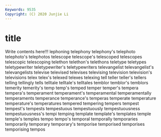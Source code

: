 ```yaml
---
Keywords: 9535
Copyright: (C) 2020 Junjie Li
---
```


# title

Write contents here!!!
lephoning 
telephony
telephony's 
telephoto 
telephoto's 
telephotos 
telescope 
telescope's 
telescoped 
telescopes 
telescopic 
telescoping
telethon 
telethon's 
telethons 
teletype 
teletypes 
teletypewriter 
teletypewriter's 
teletypewriters 
televangelist 
televangelist's
televangelists 
televise 
televised 
televises 
televising 
television 
television's 
televisions 
telex 
telex's
telexed 
telexes 
telexing 
tell 
teller 
teller's 
tellers 
telling 
tellingly 
tells
telltale 
telltale's 
telltales 
temblor 
temblor's 
temblors 
temerity 
temerity's 
temp 
temp's
temped 
temper 
temper's 
tempera 
tempera's 
temperament 
temperament's 
temperamental 
temperamentally 
temperaments
temperance 
temperance's 
temperas 
temperate 
temperature 
temperature's 
temperatures 
tempered 
tempering 
tempers
tempest 
tempest's 
tempests 
tempestuous 
tempestuously 
tempestuousness 
tempestuousness's 
tempi 
temping 
template
template's 
templates 
temple 
temple's 
temples 
tempo 
tempo's 
temporal 
temporally 
temporaries
temporarily 
temporary 
temporary's 
temporise 
temporised 
temporises 
temporising 
tempos 
